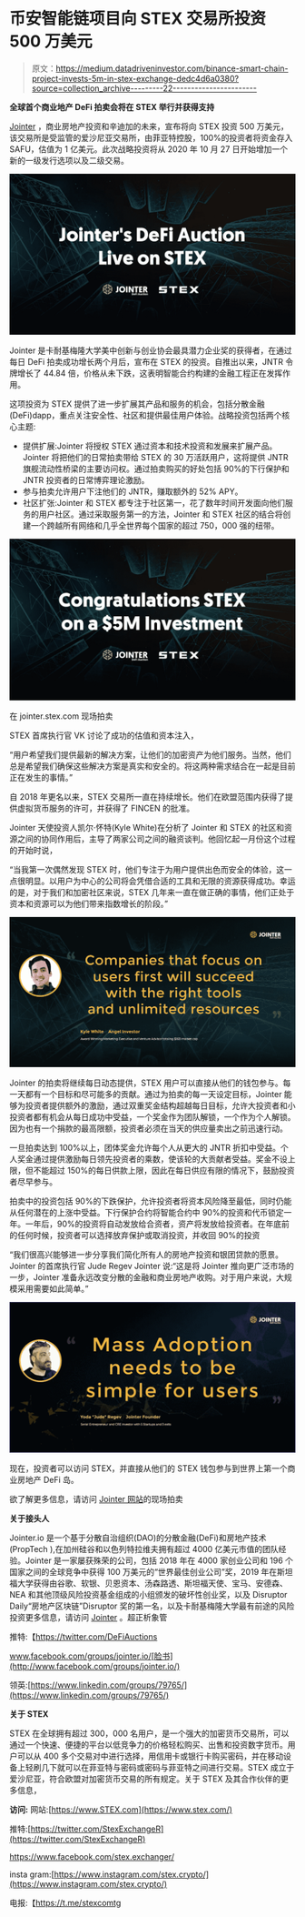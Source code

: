 # 币安智能链项目向 STEX 交易所投资 500 万美元

> 原文：<https://medium.datadriveninvestor.com/binance-smart-chain-project-invests-5m-in-stex-exchange-dedc4d6a0380?source=collection_archive---------22----------------------->

**全球首个商业地产 DeFi 拍卖会将在 STEX 举行并获得支持**

[Jointer](https://www.jointer.io/) ，商业房地产投资和辛迪加的未来，宣布将向 STEX 投资 500 万美元，该交易所是受监管的爱沙尼亚交易所，由菲亚特控股，100%的投资者将资金存入 SAFU，估值为 1 亿美元。此次战略投资将从 2020 年 10 月 27 日开始增加一个新的一级发行选项以及二级交易。

![](img/de2ba4f99bfd7bc8b5add4e56c06537b.png)

Jointer 是卡耐基梅隆大学美中创新与创业协会最具潜力企业奖的获得者，在通过每日 DeFi 拍卖成功增长两个月后，宣布在 STEX 的投资。自推出以来，JNTR 令牌增长了 44.84 倍，价格从未下跌，这表明智能合约构建的金融工程正在发挥作用。

这项投资为 STEX 提供了进一步扩展其产品和服务的机会，包括分散金融(DeFi)dapp，重点关注安全性、社区和提供最佳用户体验。战略投资包括两个核心主题:

*   提供扩展:Jointer 将授权 STEX 通过资本和技术投资和发展来扩展产品。Jointer 将把他们的日常拍卖带给 STEX 的 30 万活跃用户，这将提供 JNTR 旗舰流动性桥梁的主要访问权。通过拍卖购买的好处包括 90%的下行保护和 JNTR 投资者的日常博弈理论激励。
*   参与拍卖允许用户下注他们的 JNTR，赚取额外的 52% APY。
*   社区扩张:Jointer 和 STEX 都专注于社区第一，花了数年时间开发面向他们服务的用户社区。通过采取服务第一的方法，Jointer 和 STEX 社区的结合将创建一个跨越所有网络和几乎全世界每个国家的超过 750，000 强的纽带。

![](img/c2628b8ced52985fd99ef68faf1f95e0.png)

在 jointer.stex.com 现场拍卖

STEX 首席执行官 VK 讨论了成功的估值和资本注入，

“用户希望我们提供最新的解决方案，让他们的加密资产为他们服务。当然，他们总是希望我们确保这些解决方案是真实和安全的。将这两种需求结合在一起是目前正在发生的事情。”

自 2018 年更名以来，STEX 交易所一直在持续增长。他们在欧盟范围内获得了提供虚拟货币服务的许可，并获得了 FINCEN 的批准。

Jointer 天使投资人凯尔·怀特(Kyle White)在分析了 Jointer 和 STEX 的社区和资源之间的协同作用后，主导了两家公司之间的融资谈判。他回忆起一月份这个过程的开始时说，

“当我第一次偶然发现 STEX 时，他们专注于为用户提供出色而安全的体验，这一点很明显。以用户为中心的公司将会凭借合适的工具和无限的资源获得成功。幸运的是，对于我们和加密社区来说，STEX 几年来一直在做正确的事情，他们正处于资本和资源可以为他们带来指数增长的阶段。”

![](img/75a62f8fb78dff24fa592c877a741699.png)

Jointer 的拍卖将继续每日动态提供，STEX 用户可以直接从他们的钱包参与。每一天都有一个目标和尽可能多的贡献。通过为拍卖的每一天设定目标，Jointer 能够为投资者提供额外的激励，通过双重奖金结构超越每日目标，允许大投资者和小投资者都有机会从每日成功中受益，一个奖金作为团队解锁，一个作为个人解锁。因为也有一个捐款的最高限额，投资者必须在当天的供应量卖出之前迅速行动。

一旦拍卖达到 100%以上，团体奖金允许每个人从更大的 JNTR 折扣中受益。个人奖金通过提供激励每日领先投资者的乘数，使该轮的大贡献者受益。奖金不设上限，但不能超过 150%的每日供款上限，因此在每日供应有限的情况下，鼓励投资者尽早参与。

拍卖中的投资包括 90%的下跌保护，允许投资者将资本风险降至最低，同时仍能从任何潜在的上涨中受益。下行保护合约将智能合约中 90%的投资和代币锁定一年。一年后，90%的投资将自动发放给合资者，资产将发放给投资者。在年底前的任何时候，投资者可以选择放弃保护或取消投资，并收回 90%的投资

“我们很高兴能够进一步分享我们简化所有人的房地产投资和银团贷款的愿景。Jointer 的首席执行官 Jude Regev Jointer 说:“这是将 Jointer 推向更广泛市场的一步，Jointer 准备永远改变分散的金融和商业房地产收购。对于用户来说，大规模采用需要如此简单。”

![](img/babb2d3baccd8cba8c052902e7a93a0e.png)

现在，投资者可以访问 STEX，并直接从他们的 STEX 钱包参与到世界上第一个商业房地产 DeFi 岛。

欲了解更多信息，请访问 [Jointer 网站](https://jointer.io/)的现场拍卖

**关于接头人**

Jointer.io 是一个基于分散自治组织(DAO)的分散金融(DeFi)和房地产技术(PropTech ),在加州硅谷和以色列特拉维夫拥有超过 4000 亿美元市值的团队经验。Jointer 是一家屡获殊荣的公司，包括 2018 年在 4000 家创业公司和 196 个国家之间的全球竞争中获得 100 万美元的“世界最佳创业公司”奖，2019 年在斯坦福大学获得由谷歌、软银、贝恩资本、汤森路透、斯坦福天使、宝马、安德森、NEA 和其他顶级风险投资基金组成的小组颁发的破坏性创业奖，以及 Disruptor Daily“房地产区块链”Disruptor 奖的第一名，以及卡耐基梅隆大学最有前途的风险投资更多信息，请访问 [Jointer](https://www.jointer.io/) 。超正析象管

推特:【https://twitter.com/DeFiAuctions 

www.facebook.com/groups/jointer.io/[脸书](http://www.facebook.com/groups/jointer.io/)

领英:[https://www.linkedin.com/groups/79765/](https://www.linkedin.com/groups/79765/)

**关于 STEX**

STEX 在全球拥有超过 300，000 名用户，是一个强大的加密货币交易所，可以通过一个快速、便捷的平台以低竞争力的价格轻松购买、出售和投资数字货币。用户可以从 400 多个交易对中进行选择，用信用卡或银行卡购买密码，并在移动设备上轻刷几下就可以在菲亚特与密码或密码与菲亚特之间进行交易。STEX 成立于爱沙尼亚，符合欧盟对加密货币交易的所有规定。关于 STEX 及其合作伙伴的更多信息，

**访问:** 网站:[https://www.STEX.com](https://www.stex.com/)

推特:[https://twitter.com/StexExchangeR](https://twitter.com/StexExchangeR)

https://www.facebook.com/stex.exchanger/

insta gram:[https://www.instagram.com/stex.crypto/](https://www.instagram.com/stex.crypto/)

电报:【https://t.me/stexcomtg 